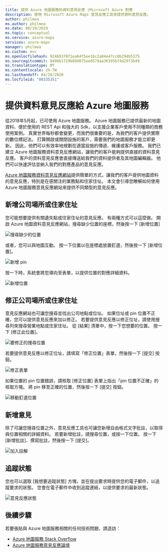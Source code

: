 ```yaml
---
title: 提供 Azure 地圖服務的資料意見反應 |Microsoft Azure 對應
description: 使用 Microsoft Azure Maps 意見反應工具來提供資料意見反應。
author: philmea
ms.author: philmea
ms.date: 08/19/2019
ms.topic: conceptual
ms.service: azure-maps
services: azure-maps
manager: philmea
ms.custom: mvc
ms.openlocfilehash: 92469370f1ea64f5ee1bc2a84e47cc8b294b5375
ms.sourcegitcommit: 849bb1729b89d075eed579aa36395bf4d29f3bd9
ms.translationtype: MT
ms.contentlocale: zh-TW
ms.lasthandoff: 04/28/2020
ms.locfileid: "80335351"
---
```

# <a name="provide-data-feedback-to-azure-maps"></a>提供資料意見反應給 Azure 地圖服務

從2018年5月起，已可使用 Azure 地圖服務。 Azure 地圖服務已提供最新的地圖資料、便於使用的 REST Api 和強大的 Sdk，以支援企業客戶使用不同種類的商務使用案例。 真實世界每秒都會變更，而我們很重要的是，為我們的客戶提供實際的數位標記法。 打算開啟或關閉設施的客戶，需要我們的地圖服務才能立即更新。 因此，他們可以有效率地規劃在適當設施的傳遞、維護或客戶服務。 我們已建立 Azure 地圖服務資料意見反應網站，讓我們的客戶能夠提供直接的資料意見反應。 客戶的資料意見反應會直接傳送給我們的資料提供者及其地圖編輯器。 他們可以快速評估並納入我們的對應產品的意見反應。  

[Azure 地圖服務資料意見反應網站](https://feedback.azuremaps.com)提供簡單的方式，讓我們的客戶提供地圖資料的意見反應，特別是在感關注的業務點和住家住址。 本文會引導您瞭解如何使用 Azure 地圖服務意見反應網站來提供不同類型的意見反應。

## <a name="add-a-business-place-or-a-residential-address"></a>新增公司場所或住家住址 

您可能想要提供有關遺失點或住家住址的意見反應。 有兩種方式可以這麼做。 開啟 Azure 地圖資料意見反應網站，搜尋缺少位置的座標，然後按一下 [新增位置]

  ![搜尋缺少的位置](./media/how-to-use-feedback-tool/search-poi.png)

或者，您可以與地圖互動。 按一下位置以在座標處放置釘選，然後按一下 [新增位置]。

  ![新增 pin](./media/how-to-use-feedback-tool/add-poi.png)

按一下時，系統會將您導向至表單，以提供位置的對應詳細資料。

  ![新增位置](./media/how-to-use-feedback-tool/add-a-place.png)

## <a name="fix-a-business-place-or-a-residential-address"></a>修正公司場所或住家住址 

意見反應網站也可讓您搜尋並找出公司地點或位址。 如果位址或 pin 位置不正確，您可以提供意見反應來加以修正。 若要提供意見反應以修正位址，請使用搜尋列來搜尋營業地點或住家住址。 從 [結果] 清單中，按一下您想要的位置。 按一下 [修正此位置]。

  ![要修正的搜尋位置](./media/how-to-use-feedback-tool/fix-place.png)

若要提供意見反應以修正位址，請填寫「修正位置」表單，然後按一下 [提交] 按鈕。

  ![修正表單](./media/how-to-use-feedback-tool/fix-form.png)

如果位置的 pin 位置錯誤，請核取 [修正位置] 表單上指出「pin 位置不正確」的核取方塊。 將 pin 移至正確的位置，然後按一下 [提交] 按鈕。

  ![移動釘選位置](./media/how-to-use-feedback-tool/move-pin.png)

## <a name="add-a-comment"></a>新增意見 

除了可讓您搜尋位置之外，意見反應工具也可讓您新增自由格式文字批註，以取得與位置相關的詳細資料。 若要新增批註，請搜尋位置，或按一下位置。 按一下 [新增批註]、撰寫批註，然後按一下 [提交]。

  ![加入註解](./media/how-to-use-feedback-tool/add-comment.png)

## <a name="track-status"></a>追蹤狀態 

您也可以選取 [我想要追蹤狀態] 方塊，並在提出要求時提供您的電子郵件，以追蹤要求的狀態。 您會在電子郵件中收到追蹤連結，以提供要求的最新狀態。 

  ![意見反應狀態](./media/how-to-use-feedback-tool/feedback-status.png)


## <a name="next-steps"></a>後續步驟

若要張貼與 Azure 地圖服務相關的任何技術問題，請造訪：

* [Azure 地圖服務 Stack Overflow](https://stackoverflow.com/questions/tagged/azure-maps)
* [Azure 地圖服務意見反應論壇](https://feedback.azure.com/forums/909172-azure-maps)
